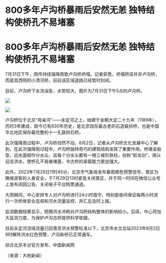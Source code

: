 # 800多年卢沟桥暴雨后安然无恙 独特结构使桥孔不易堵塞

# 800多年卢沟桥暴雨后安然无恙 独特结构使桥孔不易堵塞

7月31日下午，网传持续强降雨致卢沟桥坍塌。记者获悉，坍塌桥梁并非卢沟桥，而是其西侧的小清河桥，目前该区域道路已经暂时封闭。

目前，卢沟桥下水流湍急，水势较大，图片为7月31日下午5点的卢沟桥。

![](https://inews.gtimg.com/om_bt/Oh-z1Xk1gTgw9v2HOUtw2AdVbMIHRNqM2FEuBFUwMqKFAAA/1000)

![](https://inews.gtimg.com/om_bt/O9KfZHIXUE0VX0xp5C9va4WdVmOXgxcQlZqM16kbpD9V8AA/1000)

卢沟桥位于北京“母亲河”——永定河之上，始建于金朝大定二十九年（1189年），历时3年建成，距今已有830年历史，是北京现存最古老的石造联拱桥，也是中国华北地区保存最完整的十一孔联拱石桥。

此次强降雨过程中，卢沟桥岿然不动。8月2日，记者从卢沟桥文化发展中心了解到，在此次强降雨过程中，卢沟桥独特奇巧的建筑结构发挥了重要作用。桥墩呈船型，迎水面砌作分水尖，且每个分水尖都有一根三棱形铁柱，俗称“斩龙剑”，用以迎击洪水，使桥孔不易被堵塞，令古桥的承载能力更加强大。

此外，2023年7月29日11时45分，北京市气象局发布暴雨橙色预警信号，景区为确保游客的人身安全，于7月29日13时紧急关闭景区，并于同一时间在微信公众号上发布闭园公告、关闭电子平台购票通道。

大雨期间，中心安排专人对卢沟桥进行24小时值守，特别是夜间保证每两小时进行一次桥体安全巡视和河水流量监控，并汇总及时上报。

监测数据结果显示，短期洪水冲刷对卢沟桥结构整体的影响较小。后续，中心将加大监测力度，为保护卢沟古桥提供科学依据。

目前永定河流域流量已回落至洪水预警标准以下，北京市水文总站2023年8月2日9时解除洪水红色预警，卢沟新桥已正常通车。

综合北京丰台官方发布、中国新闻网

（来源：大皖新闻）

